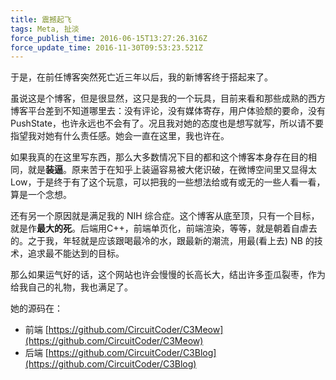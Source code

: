 ```yaml
---
title: 震撼起飞
tags: Meta, 扯淡
force_publish_time: 2016-06-15T13:27:26.316Z
force_update_time: 2016-11-30T09:53:23.521Z
---
```


于是，在前任博客突然死亡近三年以后，我的新博客终于搭起来了。

虽说这是个博客，但是很显然，这只是我的一个玩具，目前来看和那些成熟的西方博客平台差到不知道哪里去：没有评论，没有媒体寄存，用户体验颓的要命，没有PushState，也许永远也不会有了。况且我对她的态度也是想写就写，所以请不要指望我对她有什么责任感。她会一直在这里，我也许在。

如果我真的在这里写东西，那么大多数情况下目的都和这个博客本身存在目的相同，就是**装逼**。原来苦于在知乎上装逼容易被大佬识破，在微博空间里又显得太Low，于是终于有了这个玩意，可以把我的一些想法给或有或无的一些人看一看，算是一个念想。

还有另一个原因就是满足我的 NIH 综合症。这个博客从底至顶，只有一个目标，就是作**最大的死**。后端用C++，前端单页化，前端渲染，等等，就是朝着自虐去的。之于我，年轻就是应该跟喝最冷的水，跟最新的潮流，用最(看上去) NB 的技术，追求最不能达到的目标。

那么如果运气好的话，这个网站也许会慢慢的长高长大，结出许多歪瓜裂枣，作为给我自己的礼物，我也满足了。

她的源码在：
- 前端 [https://github.com/CircuitCoder/C3Meow](https://github.com/CircuitCoder/C3Meow)
- 后端 [https://github.com/CircuitCoder/C3Blog](https://github.com/CircuitCoder/C3Blog)
